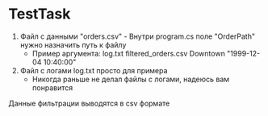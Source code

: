 # TestTask

1. Файл с данными "orders.csv" - Внутри program.cs поле "OrderPath" нужно назначить путь к файлу
   * Пример аргумента: log.txt filtered_orders.csv Downtown "1999-12-04 10:40:00"
2. Файл с логами log.txt просто для примера
   * Никогда раньше не делал файлы с логами, надеюсь вам понравится



Данные фильтрации выводятся в csv формате
